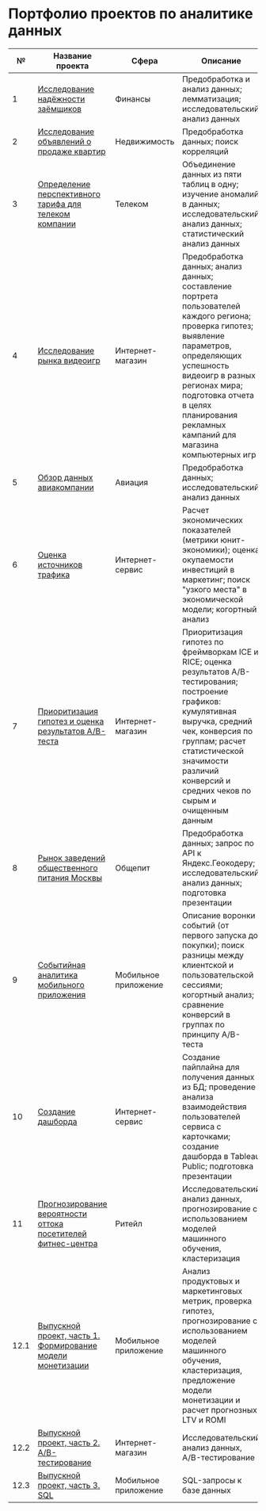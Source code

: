 # Портфолио проектов по аналитике данных

№   | Название проекта                                            | Сфера | Описание| Стек
----| ------------------------------------------------------------|----------|----------|----------
1   | [Исследование надёжности заёмщиков](https://github.com/GrichinNikita2019/yandex_praktikum_da/tree/main/assess_reliability_of_bank_borrowers)                           | Финансы | Предобработка и анализ данных; лемматизация; исследовательский анализ данных| `pymystem3` `Pandas` `matplotlib` `collections` |
2   | [Исследование объявлений о продаже квартир](https://github.com/GrichinNikita2019/yandex_praktikum_da/tree/main/ads_for_sale_of_apartments_research)                   | Недвижимость | Предобработка данных; поиск корреляций| `Pandas` `Matplotlib` `NumPy`|
3   | [Определение перспективного тарифа для телеком компании](https://github.com/GrichinNikita2019/yandex_praktikum_da/tree/main/determination_of_perspective_tariff)      | Телеком | Объединение данных из пяти таблиц в одну; изучение аномалий в данных; исследовательский анализ данных; статистический анализ данных  | `Pandas` `Matplotlib` `display` `math` `NumPy` `SciPy` `Statsmodels` |
4   | [Исследование рынка видеоигр](https://github.com/GrichinNikita2019/yandex_praktikum_da/tree/main/videogames_market_research)                                 | Интернет-магазин | Предобработка данных; анализ данных; составление портрета пользователей каждого региона; проверка гипотез; выявление параметров, определяющих успешность видеоигр в разных регионах мира; подготовка отчета в целях планирования рекламных кампаний для магазина компьютерных игр  | `Matplotlib` `Pandas` `Python` `NumPy` `SciPy` `downcast` `warnings`|
5   | [Обзор данных авиакомпании](https://github.com/GrichinNikita2019/yandex_praktikum_da/tree/main/analytics_in_airlines)                                   | Авиация | Предобработка данных; исследовательский анализ данных  | `Pandas` `Matplotlib` `NumPy` `seaborn`|
6   | [Оценка источников трафика](https://github.com/GrichinNikita2019/yandex_praktikum_da/tree/main/assessment_of_traffic_sources)                                   | Интернет-сервис | Расчет экономических показателей (метрики юнит-экономики); оценка окупаемости инвестиций в маркетинг; поиск "узкого места" в экономической модели; когортный анализ  | `Pandas` `Matplotlib` `NumPy` `Seaborn`|
7   | [Приоритизация гипотез и оценка результатов А/В-теста](https://github.com/GrichinNikita2019/yandex_praktikum_da/tree/main/hypothesis_and_ab_testing)        | Интернет-магазин | Приоритизация гипотез по фреймворкам ICE и RICE; оценка результатов A/B-тестирования; построение графиков: кумулятивная выручка, средний чек, конверсия по группам; расчет статистической значимости различий конверсий и средних чеков по сырым и очищенным данным  | `Matplotlib` `Pandas` `Python` `Seaborn` `NumPy` `SciPy` `math`|
8   | [Рынок заведений общественного питания Москвы](https://github.com/GrichinNikita2019/yandex_praktikum_da/tree/main/catering_market_research_in_moscow)                | Общепит | Предобработка данных; запрос по API к Яндекс.Геокодеру; исследовательский анализ данных; подготовка презентации  | `Pandas` `Seaborn` `Matplotlib` `Numpy` `re` `Requests` `io` `Яндекс.Геокодер API`|
9   | [Событийная аналитика мобильного приложения](https://github.com/GrichinNikita2019/yandex_praktikum_da/tree/main/event_analytics_in_mobile_app)                  | Мобильное приложение | Описание воронки событий (от первого запуска до покупки); поиск разницы между клиентской и пользовательской сессиями; когортный анализ; сравнение конверсий в группах по принципу A/B-теста  | `Pandas` `Seaborn` `Matplotlib` `plotly` `math` `NumPy` `SciPy` `warnings`|
10  | [Создание дашборда](https://github.com/GrichinNikita2019/yandex_praktikum_da/tree/main/dashboard_creation)                                           | Интернет-сервис | Создание пайплайна для получения данных из БД; проведение анализа взаимодействия пользователей сервиса с карточками; создание дашборда в Tableau Public; подготовка презентации  | `Pandas` `SQLAlchemy` `Tableau`|
11  | [Прогнозирование вероятности оттока посетителей фитнес-центра](https://github.com/GrichinNikita2019/yandex_praktikum_da/tree/main/ml_customer_churn)| Ритейл | Исследовательский анализ данных, прогнозирование с использованием моделей машинного обучения, кластеризация  | `Pandas` `Seaborn` `Matplotlib` `Numpy` `sklearn` `SciPy`|
12.1| [Выпускной проект, часть 1. Формирование модели монетизации](https://github.com/GrichinNikita2019/yandex_praktikum_da/tree/main/monetization_model)  | Мобильное приложение | Анализ продуктовых и маркетинговых метрик, проверка гипотез, прогнозирование с использованием моделей машинного обучения, кластеризация, предложение модели монетизации и расчет прогнозных LTV и ROMI  | `Pandas` `Seaborn` `Matplotlib` `Numpy` `sklearn` `SciPy`|
12.2| [Выпускной проект, часть 2. A/B-тестирование](https://github.com/GrichinNikita2019/yandex_praktikum_da/tree/main/ab_tests)                 | Интернет-магазин| Исследовательский анализ данных, A/B-тестирование  | `Pandas` `Seaborn` `Matplotlib` `Plotly` `SciPy` `math`|
12.3| [Выпускной проект, часть 3. SQL](https://github.com/GrichinNikita2019/yandex_praktikum_da/tree/main/books_app_sql)                              | Мобильное приложение| SQL-запросы к базе данных  | `Pandas` `SQLAlchemy`|

